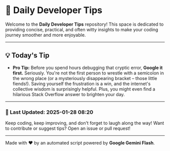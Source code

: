 
# 🌟 Daily Developer Tips

Welcome to the **Daily Developer Tips** repository! This space is dedicated to providing concise, practical, and often witty insights to make your coding journey smoother and more enjoyable.

---

## 💡 Today's Tip

- **Pro Tip:**  Before you spend hours debugging that cryptic error,  **Google it first.**  Seriously.  You're not the first person to wrestle with a semicolon in the wrong place (or a mysteriously disappearing bracket – those little fiends!).  Saving yourself the frustration is a win, and the internet's collective wisdom is surprisingly helpful. Plus, you might even find a hilarious Stack Overflow answer to brighten your day.

---

### 📅 Last Updated: 2025-01-28 08:20

Keep coding, keep improving, and don't forget to laugh along the way! Want to contribute or suggest tips? Open an issue or pull request!

---

Made with ❤️ by an automated script powered by **Google Gemini Flash**.
